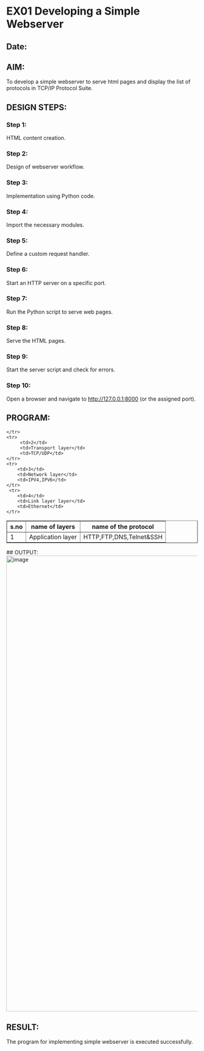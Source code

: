 # EX01 Developing a Simple Webserver
## Date:

## AIM:
To develop a simple webserver to serve html pages and display the list of protocols in TCP/IP Protocol Suite.

## DESIGN STEPS:
### Step 1: 
HTML content creation.

### Step 2:
Design of webserver workflow.

### Step 3:
Implementation using Python code.

### Step 4:
Import the necessary modules.

### Step 5:
Define a custom request handler.

### Step 6:
Start an HTTP server on a specific port.

### Step 7:
Run the Python script to serve web pages.

### Step 8:
Serve the HTML pages.

### Step 9:
Start the server script and check for errors.

### Step 10:
Open a browser and navigate to http://127.0.0.1:8000 (or the assigned port).

## PROGRAM:
<table border="1">
    <tr>
        <th>s.no</th>
        <th>name of layers</th>
        <th>name of the protocol</th>
    </tr>
    <tr>
        <td>1</td>
        <td>Application layer</td>
        <td>HTTP,FTP,DNS,Telnet&SSH</td>
    
    </tr>
    <tr>
         <td>2</td>
         <td>Transport layer</td>
         <td>TCP/UDP</td>
    </tr>
    <tr>
        <td>3</td>
        <td>Network layer</td>
        <td>IPV4,IPV6</td>
    </tr>
     <tr>
        <td>4</td>
        <td>Link layer layer</td>
        <td>Ethernet</td>
    </tr>

       
</table>
## OUTPUT:
<img width="1920" height="1200" alt="image" src="https://github.com/user-attachments/assets/edcbd05d-0906-47fa-95e7-573be91451c1" />



## RESULT:
The program for implementing simple webserver is executed successfully.
